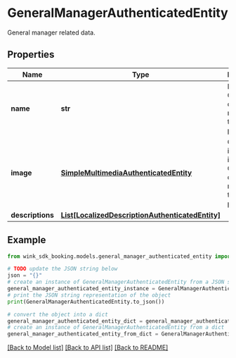 # GeneralManagerAuthenticatedEntity

General manager related data.

## Properties

Name | Type | Description | Notes
------------ | ------------- | ------------- | -------------
**name** | **str** | Name of GM currently managing the property. | 
**image** | [**SimpleMultimediaAuthenticatedEntity**](SimpleMultimediaAuthenticatedEntity.md) | Cloudinary image identifier of GM currently managing the property. | [optional] 
**descriptions** | [**List[LocalizedDescriptionAuthenticatedEntity]**](LocalizedDescriptionAuthenticatedEntity.md) |  | [optional] 

## Example

```python
from wink_sdk_booking.models.general_manager_authenticated_entity import GeneralManagerAuthenticatedEntity

# TODO update the JSON string below
json = "{}"
# create an instance of GeneralManagerAuthenticatedEntity from a JSON string
general_manager_authenticated_entity_instance = GeneralManagerAuthenticatedEntity.from_json(json)
# print the JSON string representation of the object
print(GeneralManagerAuthenticatedEntity.to_json())

# convert the object into a dict
general_manager_authenticated_entity_dict = general_manager_authenticated_entity_instance.to_dict()
# create an instance of GeneralManagerAuthenticatedEntity from a dict
general_manager_authenticated_entity_from_dict = GeneralManagerAuthenticatedEntity.from_dict(general_manager_authenticated_entity_dict)
```
[[Back to Model list]](../README.md#documentation-for-models) [[Back to API list]](../README.md#documentation-for-api-endpoints) [[Back to README]](../README.md)


